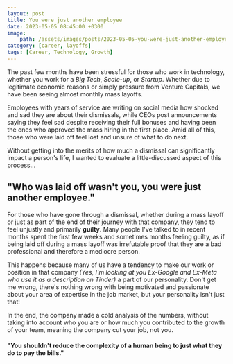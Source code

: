 ```yaml
---
layout: post
title: You were just another employee 
date: 2023-05-05 08:45:00 +0300
image: 
    path: /assets/images/posts/2023-05-05-you-were-just-another-employee.png
category: [career, layoffs]
tags: [Career, Technology, Growth]
---
```



The past few months have been stressful for those who work in technology, whether you work for a _Big Tech_, _Scale-up_, or _Startup_. Whether due to legitimate economic reasons or simply pressure from Venture Capitals, we have been seeing almost monthly mass layoffs.

Employees with years of service are writing on social media how shocked and sad they are about their dismissals, while CEOs post announcements saying they feel sad despite receiving their full bonuses and having been the ones who approved the mass hiring in the first place. Amid all of this, those who were laid off feel lost and unsure of what to do next.

Without getting into the merits of how much a dismissal can significantly impact a person's life, I wanted to evaluate a little-discussed aspect of this process...

<h2>"Who was laid off wasn't you, you were just another employee."</h2>

For those who have gone through a dismissal, whether during a mass layoff or just as part of the end of their journey with that company, they tend to feel unjustly and primarily **guilty**. Many people I've talked to in recent months spent the first few weeks and sometimes months feeling guilty, as if being laid off during a mass layoff was irrefutable proof that they are a bad professional and therefore a mediocre person.

This happens because many of us have a tendency to make our work or position in that company _(Yes, I'm looking at you Ex-Google and Ex-Meta who use it as a description on Tinder)_ a part of our personality. Don't get me wrong, there's nothing wrong with being motivated and passionate about your area of expertise in the job market, but your personality isn't just that!

In the end, the company made a cold analysis of the numbers, without taking into account who you are or how much you contributed to the growth of your team, meaning the company cut your job, not you.

<h4>"You shouldn't reduce the complexity of a human being to just what they do to pay the bills."</h4>
